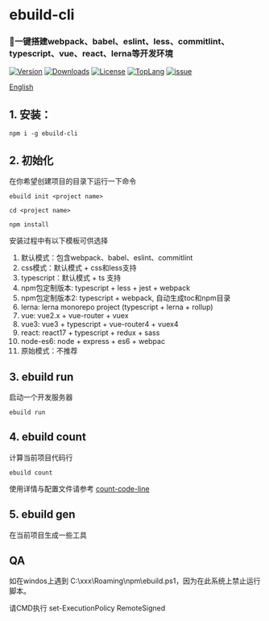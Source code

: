 # ebuild-cli

### 🚀一键搭建webpack、babel、eslint、less、commitlint、typescript、vue、react、lerna等开发环境

<p>
    <a href="https://www.npmjs.com/package/ebuild-cli"><img src="https://img.shields.io/npm/v/ebuild-cli.svg" alt="Version"></a>
    <a href="https://npmcharts.com/compare/ebuild-cli?minimal=true"><img src="https://img.shields.io/npm/dm/ebuild-cli.svg" alt="Downloads"></a>
    <a href="https://github.com/theajack/ebuild-cli/blob/master/LICENSE"><img src="https://img.shields.io/npm/l/ebuild-cli.svg" alt="License"></a>
    <a href="https://github.com/theajack/ebuild-cli/search?l=javascript"><img src="https://img.shields.io/github/languages/top/theajack/ebuild-cli.svg" alt="TopLang"></a>
    <a href="https://github.com/theajack/ebuild-cli/issues"><img src="https://img.shields.io/github/issues-closed/theajack/ebuild-cli.svg" alt="issue"></a>
</p>

[English](https://github.com/theajack/ebuild-cli/blob/master/README.md)

## 1. 安装：

```
npm i -g ebuild-cli
```

## 2. 初始化

在你希望创建项目的目录下运行一下命令

```
ebuild init <project name>

cd <project name>

npm install
```

安装过程中有以下模板可供选择

1. 默认模式：包含webpack、babel、eslint、commitlint
2. css模式：默认模式 + css和less支持
3. typescript：默认模式 + ts 支持
4. npm包定制版本: typescript + less + jest + webpack
5. npm包定制版本2: typescript + webpack, 自动生成toc和npm目录
6. lerna: lerna monorepo project (typescript + lerna + rollup)
6. vue: vue2.x + vue-router + vuex
7. vue3: vue3 + typescript + vue-router4 + vuex4
8. react: react17 + typescript + redux + sass
9. node-es6: node + express + es6 + webpac
10. 原始模式：不推荐

## 3. ebuild run

启动一个开发服务器

```
ebuild run
```

## 4. ebuild count

计算当前项目代码行

```
ebuild count
```

使用详情与配置文件请参考 [count-code-line](https://github.com/theajack/count-code-line)

## 5. ebuild gen

在当前项目生成一些工具

## QA

如在windos上遇到 C:\xxx\Roaming\npm\ebuild.ps1，因为在此系统上禁止运行脚本。

请CMD执行 set-ExecutionPolicy RemoteSigned